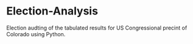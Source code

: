 # Election-Analysis
Election audting of the tabulated results for US Congressional precint of Colorado using Python.

